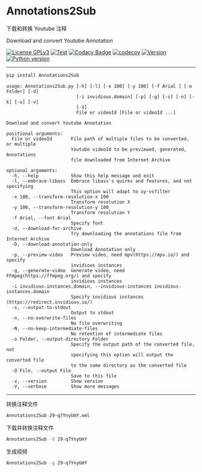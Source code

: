 # Annotations2Sub

下载和转换 Youtube 注释

Download and convert Youtube Annotation

[![License GPLv3](https://img.shields.io/pypi/l/Annotations2Sub?color=1)](https://pypi.org/project/Annotations2Sub/)
[![Test](https://github.com/USED255/Annotations2Sub/actions/workflows/test.yml/badge.svg)](https://github.com/USED255/Annotations2Sub/actions/workflows/test.yml)
[![Codacy Badge](https://app.codacy.com/project/badge/Grade/28155e10849a40eb8d02f341073f2901)](https://www.codacy.com/gh/USED255/Annotations2Sub/dashboard?utm_source=github.com&amp;utm_medium=referral&amp;utm_content=USED255/Annotations2Sub&amp;utm_campaign=Badge_Grade)
[![codecov](https://codecov.io/gh/USED255/Annotations2Sub/branch/master/graph/badge.svg?token=SSNQNEAXMP)](https://codecov.io/gh/USED255/Annotations2Sub)
[![Version](https://img.shields.io/pypi/v/Annotations2Sub)](https://pypi.org/project/Annotations2Sub)
[![Python version](https://img.shields.io/pypi/pyversions/Annotations2Sub)](https://pypi.org/project/Annotations2Sub)

---

```bash
pip install Annotations2Sub
```

```help
usage: Annotations2Sub.py [-h] [-l] [-x 100] [-y 100] [-f Arial ] [-o Folder] [-d]
                          [-i invidious.domain] [-p] [-g] [-s] [-n] [-k] [-u] [-v]
                          [-V]
                          File or videoId [File or videoId ...]

Download and convert Youtube Annotation

positional arguments:
  File or videoId       File path of multiple files to be converted, or multiple
                        Youtube videoId to be previewed, generated, Annotations
                        file downloaded from Internet Archive

optional arguments:
  -h, --help            Show this help message and exit
  -l, --embrace-libass  Embrace libass's quirks and features, and not specifying
                        This option will adapt to xy-vsfilter
  -x 100, --transform-resolution-x 100
                        Transform resolution X
  -y 100, --transform-resolution-y 100
                        Transform resolution Y
  -f Arial, --font Arial
                        Specify font
  -d, --download-for-archive
                        Try downloading the annotations file from Internet Archive
  -D, --download-annotation-only
                        Download Annotation only
  -p, --preview-video   Preview video, need mpv(https://mpv.io/) and specify 
                        invidious instances
  -g, --generate-video  Generate video, need FFmpeg(https://ffmpeg.org/) and specify
                        invidious instances
  -i invidious-instances.domain, --invidious-instances invidious-instances.domain
                        Specify invidious instances (https://redirect.invidious.io/)
  -s, --output-to-stdout
                        Output to stdout
  -n, --no-overwrite-files
                        No file overwriting
  -N, --no-keep-intermediate-files
                        No retention of intermediate files
  -o Folder, --output-directory Folder
                        Specify the output path of the converted file, not
                        specifying this option will output the converted file
                        to the same directory as the converted file
  -O File, --output File
                        Save to this file
  -v, --version         Show version
  -V, --verbose         Show more messages
```

---

转换注释文件

```bash
Annotations2Sub 29-q7YnyUmY.xml
```

下载并转换注释文件

```bash
Annotations2Sub -d 29-q7YnyUmY
```

生成视频

```bash
Annotations2Sub -g 29-q7YnyUmY
```
